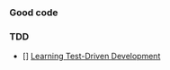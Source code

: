 ### Good code

### TDD

* [] [Learning Test-Driven Development](https://learning.oreilly.com/library/view/learning-test-driven-development/9781098106461/)
